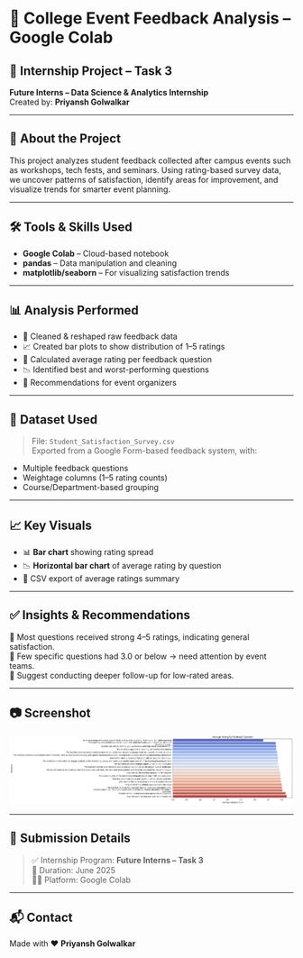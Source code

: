 # 🧠 College Event Feedback Analysis – Google Colab

## 🚀 Internship Project – Task 3  
**Future Interns – Data Science & Analytics Internship**  
Created by: **Priyansh Golwalkar**  

---

## 🧾 About the Project

This project analyzes student feedback collected after campus events such as workshops, tech fests, and seminars. Using rating-based survey data, we uncover patterns of satisfaction, identify areas for improvement, and visualize trends for smarter event planning.

---

## 🛠 Tools & Skills Used

- **Google Colab** – Cloud-based notebook
- **pandas** – Data manipulation and cleaning  
- **matplotlib/seaborn** – For visualizing satisfaction trends  

---

## 📊 Analysis Performed

- 📌 Cleaned & reshaped raw feedback data  
- 📈 Created bar plots to show distribution of 1–5 ratings  
- 🧮 Calculated average rating per feedback question  
- 📉 Identified best and worst-performing questions  
- 📝 Recommendations for event organizers

---

## 📂 Dataset Used

> File: `Student_Satisfaction_Survey.csv`  
Exported from a Google Form-based feedback system, with:
- Multiple feedback questions  
- Weightage columns (1–5 rating counts)  
- Course/Department-based grouping

---

## 📈 Key Visuals

- 📊 **Bar chart** showing rating spread
- 📉 **Horizontal bar chart** of average rating by question
- 🧾 CSV export of average ratings summary

---

## ✅ Insights & Recommendations

🔹 Most questions received strong 4–5 ratings, indicating general satisfaction.  
🔹 Few specific questions had 3.0 or below → need attention by event teams.  
🔹 Suggest conducting deeper follow-up for low-rated areas.

---

## 📷 Screenshot

![Rating Chart](feedback_chart.png)

---

## 🔗 Submission Details

> ✅ Internship Program: **Future Interns – Task 3**  
> 📅 Duration: June 2025  
> 👨‍💻 Platform: Google Colab

---

## 📬 Contact

Made with ❤️ **Priyansh Golwalkar**  
